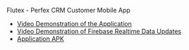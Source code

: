 Flutex - Perfex CRM Customer Mobile App

- [Video Demonstration of the Application](https://drive.google.com/drive/folders/10LzGRD24fkboWlAgjkgUpLvjYUCwLvhy?usp=drive_link)
- [Video Demonstration of Firebase Realtime Data Updates](https://drive.google.com/drive/folders/10LzGRD24fkboWlAgjkgUpLvjYUCwLvhy?usp=drive_link)
- [Application APK ](https://drive.google.com/drive/folders/10LzGRD24fkboWlAgjkgUpLvjYUCwLvhy?usp=drive_link)


